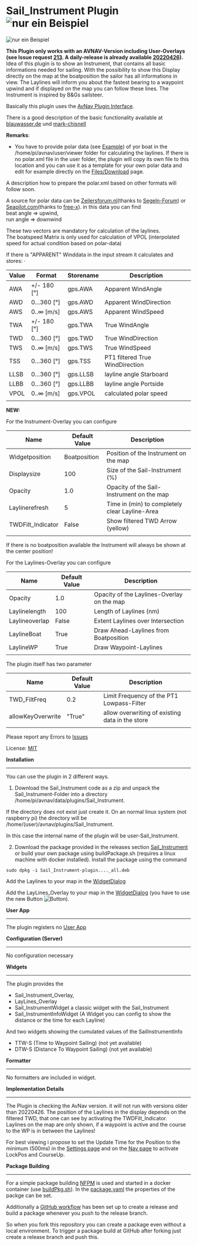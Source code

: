 **Sail_Instrument Plugin**
![nur ein Beispiel](https://github.com/kdschmidt1/Sail_Instrument/blob/c3503c50ce09bfc21681f1f1e58452fd98255a73/Images/avn1.png "Beispielbild")
===========================

![nur ein Beispiel](https://github.com/kdschmidt1/Sail_Instrument/blob/1f7c9f73a63de39d7d9d32b99be04a16940e7baa/Images/Achtung.png "Beispielbild")


**This Plugin only works with an AVNAV-Version including User-Overlays (see Issue request [213](https://github.com/wellenvogel/avnav/issues/213). A daily-release is already available [20220426](https://www.wellenvogel.net/software/avnav/downloads/daily/20220426/)).**  
Idea of this plugin is to show an Instrument, that contains all basic informations needed for sailing.
With the possibility to show this Display directly on the map at the boatposition the sailor has all informations in view. The Laylines will inform you about the fastest bearing to a waypoint upwind and if displayed on the map you can follow these lines. 
The Instrument is inspired by B&Gs sailsteer.  

Basically this plugin uses the [AvNav Plugin Interface](https://www.wellenvogel.net/software/avnav/docs/hints/plugins.html?lang=en).

There is a good description of the basic functionality available at [blauwasser.de](https://www.blauwasser.de/navigation/app-sailsteer-bandg) und [mark-chisnell](https://www.bandg.com/de-de/blog/sailsteer-with-mark-chisnell/)
 
 
**Remarks**:
*  You have to provide polar data (see [Example](https://github.com/kdschmidt1/Sail_Instrument/blob/65a357926932284c8cf6eddd00fa86e13bc51392/polardaten/polare.xml)) of yor boat in the /home/pi/avnav/user/viewer folder for calculating the laylines. If there is no polar.xml file in the user folder, the plugin will copy its own file to this location and you can use it as a template for your own polar data and edit for example directly on the [Files/Download](https://www.wellenvogel.net/software/avnav/docs/userdoc/downloadpage.html) page.  
  
  
A description how to prepare the polar.xml based on other formats will follow soon.  

A source for polar data can be [Zeilersforum.nl](http://jieter.github.io/orc-data/site/index.html?#ITAEVERG)(thanks to [Segeln-Forum](https://www.segeln-forum.de/thread/61813-messbriefe-und-polardaten-online-nachschauen/)) or
[Seapilot.com](https://www.seapilot.com/wp-content/uploads/2018/05/All_polar_files.zip)(thanks to [free-x](https://github.com/free-x)).
in this data you can find  
beat angle => upwind,  
run angle => downwind  

These two vectors are mandatory for calculation of the laylines.  
The boatspeed Matrix is only used for calculation of VPOL (interpolated speed for actual condition based on polar-data)

If there is "APPARENT" Winddata in the input stream it calculates and stores:
·  

| Value | Format | Storename | Description |
| --- | --- | --- | --- |
| AWA | +/- 180 [°] | gps.AWA | Apparent WindAngle |
| AWD | 0…360 [°] | gps.AWD | Apparent WindDirection |
| AWS | 0..∞ [m/s] | gps.AWS | Apparent WindSpeed |
| TWA | +/- 180 [°] | gps.TWA | True WindAngle |
| TWD | 0…360 [°] | gps.TWD | True WindDirection |
| TWS | 0..∞ [m/s] | gps.TWS | True WindSpeed |
| TSS | 0…360 [°] | gps.TSS | PT1 filtered True WindDirection |
| LLSB | 0…360 [°] | gps.LLSB | layline angle Starboard |
| LLBB | 0…360 [°] | gps.LLBB | layline angle Portside |
| VPOL | 0..∞ [m/s] | gps.VPOL | calculated polar speed |
|  |  |  |  |


**NEW:**  

For the Instrument-Overlay you can configure

[](https://github.com/kdschmidt1/Sail_Instrument/blob/98b84dc5dde84936c46d53dbb03e475991b24948/Images/InstrumentOverlayconf.png "Beispielbild")

| Name | Default Value | Description |
| --- | --- | --- |
| Widgetposition| Boatposition | Position of the Instrument on the map|
| Displaysize| 100 | Size of the Sail-Instrument (%) |
| Opacity | 1.0| Opacity of the Sail-Instrument on the map|
| Laylinerefresh | 5 | Time in (min) to completely clear Layline-Area |
| TWDFilt_Indicator | False | Show filtered TWD Arrow (yellow) |  
|  |  |  |  
If there is no boatposition available the Instrument will always be shown at the center position!

                          
                        
For the Laylines-Overlay you can configure  
[](https://github.com/kdschmidt1/Sail_Instrument/blob/98b84dc5dde84936c46d53dbb03e475991b24948/Images/LaylinesOverlay_conf.png "Beispielbild")  



| Name | Default Value | Description |
| --- | --- | --- |
| Opacity | 1.0 | Opacity of the Laylines-Overlay on the map|
| Laylinelength | 100 | Length of Laylines (nm) |
| Laylineoverlap | False | Extent Laylines over Intersection |
| LaylineBoat | True | Draw Ahead-Laylines from Boatposition |
| LaylineWP | True | Draw Waypoint-Laylines |  
|  |  |  |



The plugin itself has two  parameter  
[](https://github.com/kdschmidt1/Sail_Instrument/blob/78aa9bd42013f85f47369209355f0217332afda7/Images/plugin_conf.png "Beispielbild")  


| Name | Default Value | Description |
| --- | --- | --- |
| TWD_FiltFreq | 0.2 | Limit Frequency of the PT1 Lowpass-Filter |  
| allowKeyOverwrite | "True" | allow overwriting of existing data in the store |  
|  |  |  |


Please report any Errors to [Issues](https://github.com/kdschmidt1/Sail_Instrument/issues)

License: [MIT](LICENSE.md)





**Installation**

------------

You can use the plugin in 2 different ways.

1. Download the Sail_Instrument code as a zip and unpack the Sail_Instrument-Folder into a directory /home/pi/avnav/data/plugins/Sail_Instrument.

 If the directory does not exist just create it. On an normal linux system (not raspberry pi) the directory will be /home/(user)/avnav/plugins/Sail_Instrument.

 In this case the internal name of the plugin will be user-Sail_Instrument. 


2. Download the package provided in the releases section [Sail_Instrument](https://github.com/kdschmidt1/Sail_Instrument/releases) or build your own package using buildPackage.sh (requires a linux machine with docker installed). Install the package using the command

 ```
 sudo dpkg -i Sail_Instrument-plugin...._all.deb

 ```
Add the Laylines to your map in the [WidgetDialog](https://www.wellenvogel.net/software/avnav/docs/hints/layouts.html#h2:WidgetDialog)

Add the LayLines_Overlay to your map in the [WidgetDialog](https://www.wellenvogel.net/software/avnav/docs/hints/layouts.html#h2:WidgetDialog) (you have to use the new Button ![Button](https://github.com/wellenvogel/avnav/blob/d5cf9802d507bd5c23e1b999b78dbe0c76252fa9/viewer/images/icons-new/assistant_nav.svg)).



**User App**

--------

The plugin registers no [User App](https://www.wellenvogel.net/software/avnav/docs/userdoc/addonconfigpage.html?lang=en#h1:ConfigurationofUserApps)



**Configuration (Server)**

-------------

No configuration necessary



**Widgets**

------

The plugin provides the 
- Sail_Instrument_Overlay,
- LayLines_Overlay
- Sail_InstrumentWidget a classic widget with the Sail_Instrument
- Sail_InstrumentInfoWidget (A Widget you can config to show the distance or the time for each Layline)  

And two widgets showing the cumulated values of the SailInstrumentInfo  
- TTW-S (Time to Waypoint Sailing)	(not yet available)
- DTW-S (Distance To Waypoint Sailing)	(not yet available)

**Formatter**

---------


No formatters are included in widget.




**Implementation Details**

----------------------

The Plugin is checking the AvNav version. it will not run with versions older than 20220426. 
The position of the Laylines in the display depends on the filtered TWD, that one 
can see by activating the TWDFilt_Indicator.  
Laylines on the map are only shown, if a waypoint is active and the course to the WP is in between the Laylines!

For best viewing i propose to set the Update Time for the Position to the minimum (500ms) in the [Settings page](https://www.wellenvogel.net/software/avnav/docs/userdoc/settingspage.html) 
and on the [Nav page](https://www.wellenvogel.net/software/avnav/docs/userdoc/navpage.html) to activate LockPos and CourseUp.

**Package Building**

----------------

For a simple package building [NFPM](https://nfpm.goreleaser.com/) is used and started in a docker container (use [buildPkg.sh](buildPkg.sh)). In the [package.yaml](package.yaml) the properties of the packge can be set.

Additionally a [GitHub workflow](.github/workflows/createPackage.yml) has been set up to create a release and build a package whenever you push to the release branch.

So when you fork this repository you can create a package even without a local environment.
To trigger a package build at GitHub after forking just create a release branch and push this.
